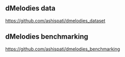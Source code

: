 ## dMelodies data
https://github.com/ashispati/dmelodies_dataset

## dMelodies benchmarking
https://github.com/ashispati/dmelodies_benchmarking

